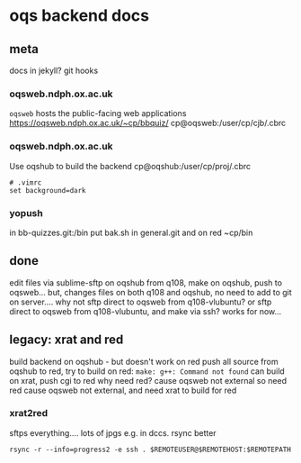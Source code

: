 

# oqs backend docs

## meta

docs in jekyll?
    git hooks

### oqsweb.ndph.ox.ac.uk

`oqsweb` hosts the public-facing web applications
https://oqsweb.ndph.ox.ac.uk/~cp/bbquiz/
cp@oqsweb:/user/cp/cjb/.cbrc

### oqsweb.ndph.ox.ac.uk

Use oqshub to build the backend
cp@oqshub:/user/cp/proj/.cbrc
    
    # .vimrc 
    set background=dark

### yopush

in bb-quizzes.git:/bin
put bak.sh in general.git and on red ~cp/bin

## done

edit files via sublime-sftp on oqshub from q108, make on oqshub, push to oqsweb...
but, changes files on both q108 and oqshub, no need to add to git on server....
why not sftp direct to oqsweb from q108-vlubuntu?
or sftp direct to oqsweb from q108-vlubuntu, and make via ssh? works for now...

## legacy: xrat and red

build backend on oqshub - but doesn't work on red
push all source from oqshub to red, try to build on red: `make: g++: Command not found`
can build on xrat, push cgi to red
why need red? cause oqsweb not external
so need red cause oqsweb not external, and need xrat to build for red

### xrat2red

sftps everything.... lots of jpgs e.g. in dccs. rsync better

    rsync -r --info=progress2 -e ssh . $REMOTEUSER@$REMOTEHOST:$REMOTEPATH
